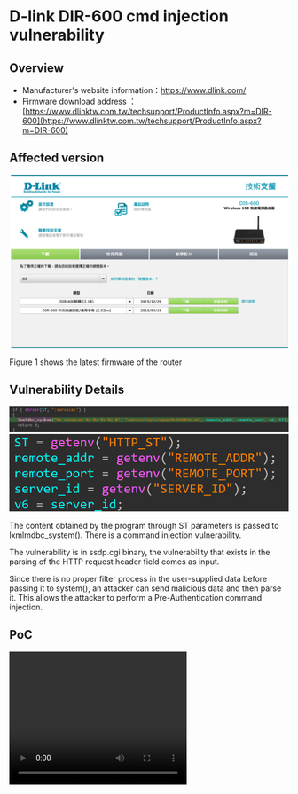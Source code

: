 # D-link DIR-600 cmd injection vulnerability

## Overview

- Manufacturer's website information：https://www.dlink.com/
- Firmware download address ： [https://www.dlinktw.com.tw/techsupport/ProductInfo.aspx?m=DIR-600](https://www.dlinktw.com.tw/techsupport/ProductInfo.aspx?m=DIR-600)

## Affected version
![1](img/1.png)

Figure 1 shows the latest firmware of the router

## Vulnerability Details
![2](img/2.png)
![3](img/3.png)

The content obtained by the program through ST parameters is passed to lxmlmdbc_system(). There is a command injection vulnerability.

The vulnerability is in ssdp.cgi binary, the vulnerability that exists in the parsing of the HTTP request header field comes as input. 

Since there is no proper filter process in the user-supplied data before passing it to system(), an attacker can send malicious data and then parse it. This allows the attacker to perform a Pre-Authentication command injection.


## PoC
<video width="320" height="240" controls>
  <source src="D-Link_DIR-600_overflow.mp4" type="video/mp4">
</video>